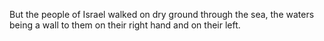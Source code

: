But the people of Israel walked on dry ground through the sea, the waters being a wall to them on their right hand and on their left.
